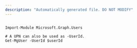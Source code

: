 ```yaml
---
description: "Automatically generated file. DO NOT MODIFY"
---
```


```powershellv2

Import-Module Microsoft.Graph.Users

# A UPN can also be used as -UserId.
Get-MgUser -UserId $userId

```